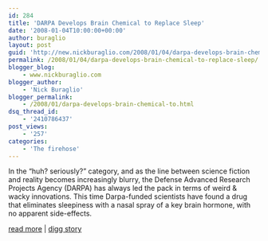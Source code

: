 ```yaml
---
id: 284
title: 'DARPA Develops Brain Chemical to Replace Sleep'
date: '2008-01-04T10:00:00+00:00'
author: buraglio
layout: post
guid: 'http://new.nickburaglio.com/2008/01/04/darpa-develops-brain-chemical-to-replace-sleep/'
permalink: /2008/01/04/darpa-develops-brain-chemical-to-replace-sleep/
blogger_blog:
    - www.nickburaglio.com
blogger_author:
    - 'Nick Buraglio'
blogger_permalink:
    - /2008/01/darpa-develops-brain-chemical-to.html
dsq_thread_id:
    - '2410786437'
post_views:
    - '257'
categories:
    - 'The firehose'
---
```


In the “huh? seriously?” category, and as the line between science fiction and reality becomes increasingly blurry, the Defense Advanced Research Projects Agency (DARPA) has always led the pack in terms of weird &amp; wacky innovations. This time Darpa-funded scientists have found a drug that eliminates sleepiness with a nasal spray of a key brain hormone, with no apparent side-effects.

[read more](http://www.dailygalaxy.com/my_weblog/2008/01/darpa-develops.html) | [digg story](http://digg.com/general_sciences/DARPA_Develops_Brain_Chemical_to_Replace_Sleep)